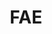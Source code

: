 ---
title: FAE
image: f1
school: dcb
age: junior school
tool: Scratch
download: false
link: https://scratch.mit.edu/projects/815415948/
comment: I really liked how you included the theme and how things were explained using the characters. To improve you could make it clearer what the player needs to do at the start. I didn't notice that the game had started until I missed the first plastic!
judge: Sean Walton
company: Pill Bug Interactive
---